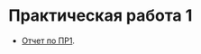 # Практическая работа 1

  - [Отчет по ПР1](https://github.com/savvche/distributedsystems/blob/main/practice/PR_1.pdf).
